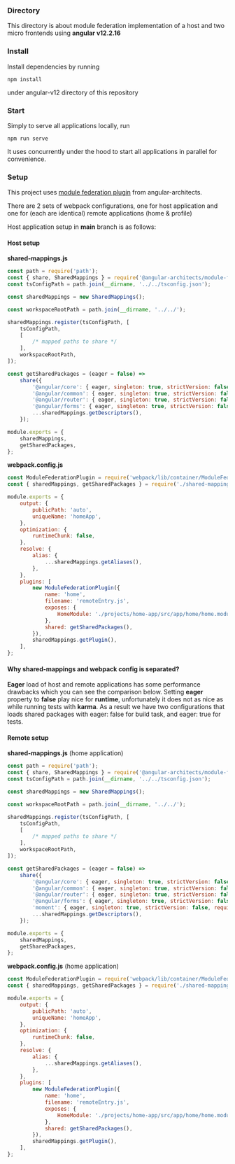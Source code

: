 ### Directory

This directory is about module federation implementation of a host and two micro frontends using **angular v12.2.16**

### Install
Install dependencies by running

```
npm install
```

under angular-v12 directory of this repository 

### Start

Simply to serve all applications locally, run

```
npm run serve
```

It uses concurrently under the hood to start all applications in parallel for convenience.

### Setup

This project uses [module federation plugin](https://github.com/angular-architects/module-federation-plugin) from angular-architects.

There are 2 sets of webpack configurations, one for host application and one for (each are identical) remote applications (home & profile)

Host application setup in **main** branch is as follows:

#### Host setup

**shared-mappings.js**

```javascript
const path = require('path');
const { share, SharedMappings } = require('@angular-architects/module-federation/webpack');
const tsConfigPath = path.join(__dirname, '../../tsconfig.json');

const sharedMappings = new SharedMappings();

const workspaceRootPath = path.join(__dirname, '../../');

sharedMappings.register(tsConfigPath, [
    tsConfigPath,
    [
        /* mapped paths to share */
    ],
    workspaceRootPath,
]);

const getSharedPackages = (eager = false) =>
    share({
        '@angular/core': { eager, singleton: true, strictVersion: false, requiredVersion: 'auto' },
        '@angular/common': { eager, singleton: true, strictVersion: false, requiredVersion: 'auto' },
        '@angular/router': { eager, singleton: true, strictVersion: false, requiredVersion: 'auto' },
        '@angular/forms': { eager, singleton: true, strictVersion: false, requiredVersion: 'auto' },
        ...sharedMappings.getDescriptors(),
    });

module.exports = {
    sharedMappings,
    getSharedPackages,
};
```

**webpack.config.js**

```javascript
const ModuleFederationPlugin = require('webpack/lib/container/ModuleFederationPlugin');
const { sharedMappings, getSharedPackages } = require('./shared-mappings');

module.exports = {
    output: {
        publicPath: 'auto',
        uniqueName: 'homeApp',
    },
    optimization: {
        runtimeChunk: false,
    },
    resolve: {
        alias: {
            ...sharedMappings.getAliases(),
        },
    },
    plugins: [
        new ModuleFederationPlugin({
            name: 'home',
            filename: 'remoteEntry.js',
            exposes: {
                HomeModule: './projects/home-app/src/app/home/home.module.ts',
            },
            shared: getSharedPackages(),
        }),
        sharedMappings.getPlugin(),
    ],
};
```

#### Why shared-mappings and webpack config is separated?

**Eager** load of host and remote applications has some performance drawbacks which you can see the comparison below.
Setting **eager** property to **false** play nice for **runtime**, unfortunately it does not as nice as while running tests with **karma**.
As a result we have two configurations that loads shared packages with eager: false for build task, and eager: true for tests.

#### Remote setup

**shared-mappings.js** (home application)

```javascript
const path = require('path');
const { share, SharedMappings } = require('@angular-architects/module-federation/webpack');
const tsConfigPath = path.join(__dirname, '../../tsconfig.json');

const sharedMappings = new SharedMappings();

const workspaceRootPath = path.join(__dirname, '../../');

sharedMappings.register(tsConfigPath, [
    tsConfigPath,
    [
        /* mapped paths to share */
    ],
    workspaceRootPath,
]);

const getSharedPackages = (eager = false) =>
    share({
        '@angular/core': { eager, singleton: true, strictVersion: false, requiredVersion: 'auto' },
        '@angular/common': { eager, singleton: true, strictVersion: false, requiredVersion: 'auto' },
        '@angular/router': { eager, singleton: true, strictVersion: false, requiredVersion: 'auto' },
        '@angular/forms': { eager, singleton: true, strictVersion: false, requiredVersion: 'auto' },
        'moment': { eager, singleton: true, strictVersion: false, requiredVersion: 'auto' },
        ...sharedMappings.getDescriptors(),
    });

module.exports = {
    sharedMappings,
    getSharedPackages,
};
```

**webpack.config.js** (home application)

```javascript
const ModuleFederationPlugin = require('webpack/lib/container/ModuleFederationPlugin');
const { sharedMappings, getSharedPackages } = require('./shared-mappings');

module.exports = {
    output: {
        publicPath: 'auto',
        uniqueName: 'homeApp',
    },
    optimization: {
        runtimeChunk: false,
    },
    resolve: {
        alias: {
            ...sharedMappings.getAliases(),
        },
    },
    plugins: [
        new ModuleFederationPlugin({
            name: 'home',
            filename: 'remoteEntry.js',
            exposes: {
                HomeModule: './projects/home-app/src/app/home/home.module.ts',
            },
            shared: getSharedPackages(),
        }),
        sharedMappings.getPlugin(),
    ],
};
```
